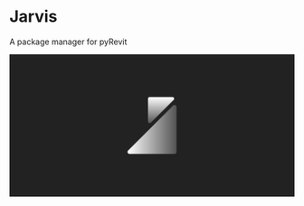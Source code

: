 # Jarvis

A package manager for pyRevit

![](https://raw.githubusercontent.com/revitron/jarvis/master/svg/jarvis.svg)